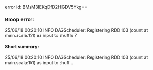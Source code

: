 error id: BMzM3IEKqDfD2HiGDV5Ykg==
### Bloop error:

25/06/18 00:20:10 INFO DAGScheduler: Registering RDD 103 (count at main.scala:151) as input to shuffle 7
#### Short summary: 

25/06/18 00:20:10 INFO DAGScheduler: Registering RDD 103 (count at main.scala:151) as input to shuff...